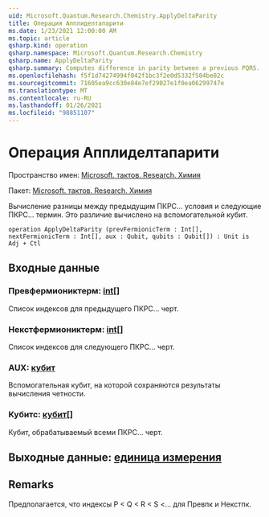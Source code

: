 ```yaml
---
uid: Microsoft.Quantum.Research.Chemistry.ApplyDeltaParity
title: Операция Апплиделтапарити
ms.date: 1/23/2021 12:00:00 AM
ms.topic: article
qsharp.kind: operation
qsharp.namespace: Microsoft.Quantum.Research.Chemistry
qsharp.name: ApplyDeltaParity
qsharp.summary: Computes difference in parity between a previous PQRS... terms and the next PQRS... term. This difference is computed on a auxiliary qubit.
ms.openlocfilehash: f5f1d74274994f042f1bc3f2e0d5332f504be02c
ms.sourcegitcommit: 71605ea9cc630e84e7ef29027e1f0ea06299747e
ms.translationtype: MT
ms.contentlocale: ru-RU
ms.lasthandoff: 01/26/2021
ms.locfileid: "98851107"
---
```

# <a name="applydeltaparity-operation"></a>Операция Апплиделтапарити

Пространство имен: [Microsoft. тактов. Research. Химия](xref:Microsoft.Quantum.Research.Chemistry)

Пакет: [Microsoft. тактов. Research. Химия](https://nuget.org/packages/Microsoft.Quantum.Research.Chemistry)


Вычисление разницы между предыдущим ПКРС... условия и следующие ПКРС... термин. Это различие вычислено на вспомогательной кубит.

```qsharp
operation ApplyDeltaParity (prevFermionicTerm : Int[], nextFermionicTerm : Int[], aux : Qubit, qubits : Qubit[]) : Unit is Adj + Ctl
```


## <a name="input"></a>Входные данные

### <a name="prevfermionicterm--int"></a>Превфермиониктерм: [int](xref:microsoft.quantum.lang-ref.int)[]

Список индексов для предыдущего ПКРС... черт.


### <a name="nextfermionicterm--int"></a>Некстфермиониктерм: [int](xref:microsoft.quantum.lang-ref.int)[]

Список индексов для следующего ПКРС... черт.


### <a name="aux--qubit"></a>AUX: [кубит](xref:microsoft.quantum.lang-ref.qubit)

Вспомогательная кубит, на которой сохраняются результаты вычисления четности.


### <a name="qubits--qubit"></a>Кубитс: [кубит](xref:microsoft.quantum.lang-ref.qubit)[]

Кубит, обрабатываемый всеми ПКРС... черт.



## <a name="output--unit"></a>Выходные данные: [единица измерения](xref:microsoft.quantum.lang-ref.unit)



## <a name="remarks"></a>Remarks

Предполагается, что индексы P < Q < R < S <... для Превпк и Некстпк.